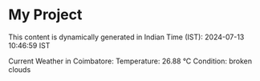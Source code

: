 # My Project

This content is dynamically generated in Indian Time (IST): 2024-07-13 10:46:59 IST


Current Weather in Coimbatore:
Temperature: 26.88 °C
Condition: broken clouds
